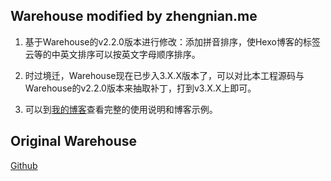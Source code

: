 ## Warehouse modified by zhengnian.me
1. 基于Warehouse的v2.2.0版本进行修改：添加拼音排序，使Hexo博客的标签云等的中英文排序可以按英文字母顺序排序。

2. 时过境迁，Warehouse现在已步入3.X.X版本了，可以对比本工程源码与Warehouse的v2.2.0版本来抽取补丁，打到v3.X.X上即可。

2. 可以到[我的博客](https://zhengnian.me)查看完整的使用说明和博客示例。

## Original Warehouse
[Github](https://github.com/hexojs/warehouse)
